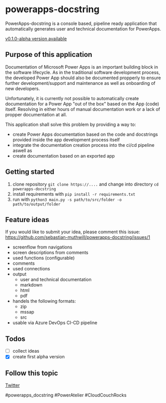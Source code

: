 # powerapps-docstring

PowerApps-docstring is a console based, pipeline ready application that automatically generates user and technical documentation for PowerApps.

[v0.1.0-alpha version available](https://github.com/sebastian-muthwill/powerapps-docstring/releases/tag/v0.1.0-alpha)

## Purpose of this application
Documentation of Microsoft Power Apps is an important building block in the software lifecycle. As in the traditional software development process, the developed Power App should also be documented propperly to ensure further development/support and maintenance as well as onboarding of new developers.

Unfortunately, it is currently not possible to automatically create documentation for a Power App "out of the box" based on the App (code) itself. 
Resolving in either hours of manual documentation work or a lack of propper documentation at all.

This application shall solve this problem by providing a way to:
- create Power Apps documentation based on the code and docstrings provided inside the app development process itself
- integrate the documentation creation process into the ci/cd pipeline aswell as
- create documentation based on an exported app

## Getting started
1. clone repository `git clone https://....` and change into directory `cd powerapps-docstring`
2. install requirements with `pip install -r requirements.txt`
3. run with `python3 main.py -s path/to/src/folder -o path/to/output/folder`

## Feature ideas
If you would like to submit your idea, please comment this issue: https://github.com/sebastian-muthwill/powerapps-docstring/issues/1

- screenflow from navigations
- screen descriptions from comments
- used functions  (configurable)
- comments
- used connections
- output
  - user and technical documentation
  - markdown
  - html
  - pdf
- handels the following formats:
  - zip
  - mssap
  - src
- usable via Azure DevOps CI-CD pipeline

## Todos
- [ ] collect ideas
- [x] create first alpha version

## Follow this topic
[Twitter](https://twitter.com/waszumkuckuck)

#powerapps_docstring #PowerAtelier #CloudCouchRocks 
